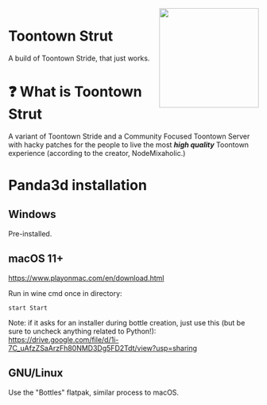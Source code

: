 <img src="resources/phase_3/etc/icon.ico" align="right" width="200"/>

# Toontown Strut
A build of Toontown Stride, that just works.

# ❓ What is Toontown Strut
A variant of Toontown Stride and a Community Focused Toontown Server with hacky patches for the people to live the most ***high quality*** Toontown experience (according to the creator, NodeMixaholic.)

# Panda3d installation

## Windows
Pre-installed.

## macOS 11+

https://www.playonmac.com/en/download.html

Run in wine cmd once in directory:
```
start Start
```

Note: if it asks for an installer during bottle creation, just use this (but be sure to uncheck anything related to Python!):
https://drive.google.com/file/d/1i-7C_uAfzZSaArzFh80NMD3Dg5FD2Tdt/view?usp=sharing

## GNU/Linux

Use the "Bottles" flatpak, similar process to macOS.
